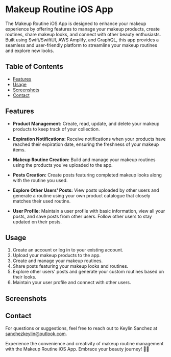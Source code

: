# Makeup Routine iOS App

The Makeup Routine iOS App is designed to enhance your makeup experience by offering features to manage your makeup products, create routines, share makeup looks, and connect with other beauty enthusiasts. Built using Swift/SwiftUI, AWS Amplify, and GraphQL, this app provides a seamless and user-friendly platform to streamline your makeup routines and explore new looks.

## Table of Contents

- [Features](#features)
- [Usage](#usage)
- [Screenshots](#screenshots)
- [Contact](#contact)

## Features

- **Product Management:** Create, read, update, and delete your makeup products to keep track of your collection.

- **Expiration Notifications:** Receive notifications when your products have reached their expiration date, ensuring the freshness of your makeup items.

- **Makeup Routine Creation:** Build and manage your makeup routines using the products you've uploaded to the app.

- **Posts Creation:** Create posts featuring completed makeup looks along with the routine you used.

- **Explore Other Users' Posts:** View posts uploaded by other users and generate a routine using your own product catalogue that closely matches their used routine.

- **User Profile:** Maintain a user profile with basic information, view all your posts, and save posts from other users. Follow other users to stay updated on their posts.

## Usage

1. Create an account or log in to your existing account.
2. Upload your makeup products to the app.
3. Create and manage your makeup routines.
4. Share posts featuring your makeup looks and routines.
5. Explore other users' posts and generate your custom routines based on their looks.
6. Maintain your user profile and connect with other users.

## Screenshots

## Contact

For questions or suggestions, feel free to reach out to Keylin Sanchez at sanchezkeylin@outlook.com.

Experience the convenience and creativity of makeup routine management with the Makeup Routine iOS App. Embrace your beauty journey! 💄📱
